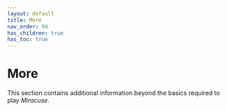 ```yaml
---
layout: default
title: More
nav_order: 99
has_children: true
has_toc: true
---
```


# More

This section contains additional information beyond the basics required to play _Miracuse_.
